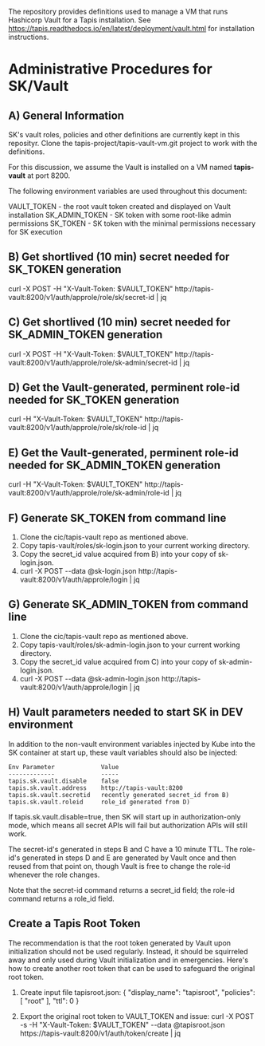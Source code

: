 The repository provides definitions used to manage a VM that runs Hashicorp Vault for a Tapis installation.  See https://tapis.readthedocs.io/en/latest/deployment/vault.html for installation instructions.

Administrative Procedures for SK/Vault
======================================

A) General Information
----------------------
SK's vault roles, policies and other definitions are currently kept in this reposityr. Clone the tapis-project/tapis-vault-vm.git project to work with the definitions.

For this discussion, we assume the Vault is installed on a VM named **tapis-vault** at port 8200.

The following environment variables are used throughout this document:

VAULT_TOKEN - the root vault token created and displayed on Vault installation
SK_ADMIN_TOKEN - SK token with some root-like admin permissions
SK_TOKEN - SK token with the minimal permissions necessary for SK execution

B) Get shortlived (10 min) secret needed for SK_TOKEN generation
----------------------------------------------------------------
curl -X POST -H "X-Vault-Token: $VAULT_TOKEN" http://tapis-vault:8200/v1/auth/approle/role/sk/secret-id | jq

C) Get shortlived (10 min) secret needed for SK_ADMIN_TOKEN generation
----------------------------------------------------------------------
curl -X POST -H "X-Vault-Token: $VAULT_TOKEN" http://tapis-vault:8200/v1/auth/approle/role/sk-admin/secret-id | jq

D) Get the Vault-generated, perminent role-id needed for SK_TOKEN generation
----------------------------------------------------------------------------
curl -H "X-Vault-Token: $VAULT_TOKEN" http://tapis-vault:8200/v1/auth/approle/role/sk/role-id | jq

E) Get the Vault-generated, perminent role-id needed for SK_ADMIN_TOKEN generation
----------------------------------------------------------------------------------
curl -H "X-Vault-Token: $VAULT_TOKEN" http://tapis-vault:8200/v1/auth/approle/role/sk-admin/role-id | jq

F) Generate SK_TOKEN from command line
--------------------------------------
1. Clone the cic/tapis-vault repo as mentioned above.
2. Copy tapis-vault/roles/sk-login.json to your current working directory.
3. Copy the secret_id value acquired from B) into your copy of sk-login.json.
4. curl -X POST --data @sk-login.json http://tapis-vault:8200/v1/auth/approle/login | jq  

G) Generate SK_ADMIN_TOKEN from command line
--------------------------------------------
1. Clone the cic/tapis-vault repo as mentioned above.
2. Copy tapis-vault/roles/sk-admin-login.json to your current working directory.
3. Copy the secret_id value acquired from C) into your copy of sk-admin-login.json.
4. curl -X POST --data @sk-admin-login.json http://tapis-vault:8200/v1/auth/approle/login | jq  

H) Vault parameters needed to start SK in DEV environment
---------------------------------------------------------
In addition to the non-vault environment variables injected by Kube into the SK container at start up, these vault variables should also be injected:

    Env Parameter             Value
    -------------             -----
    tapis.sk.vault.disable    false
    tapis.sk.vault.address    http://tapis-vault:8200
    tapis.sk.vault.secretid   recently generated secret_id from B)
    tapis.sk.vault.roleid     role_id generated from D)
      
If tapis.sk.vault.disable=true, then SK will start up in authorization-only mode, which means all secret APIs will fail but authorization APIs will still work.

The secret-id's generated in steps B and C have a 10 minute TTL.  The role-id's generated in steps D and E are generated by Vault once and then reused from that point on, though Vault is free to change the role-id whenever the role changes.

Note that the secret-id command returns a secret_id field; the role-id command returns a role_id field.  

Create a Tapis Root Token
-------------------------
The recommendation is that the root token generated by Vault upon initialization
should not be used regularly.  Instead, it should be squirreled away and only used 
during Vault initialization and in emergencies.  Here's how to create another
root token that can be used to safeguard the original root token.

1. Create input file tapisroot.json:
    {
        "display_name": "tapisroot",
        "policies": [ "root" ],
        "ttl": 0 
    }

2. Export the original root token to VAULT_TOKEN and issue: 
    curl -X POST -s -H "X-Vault-Token: $VAULT_TOKEN" --data @tapisroot.json https://tapis-vault:8200/v1/auth/token/create | jq
 
